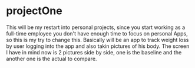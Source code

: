 # projectOne
This will be my restart into personal projects, since you start working as a full-time employee you don't have enough time to focus on personal Apps, so this is my try to change this. Basically will be an app to track weight loss by user logging into the app and also takin pictures of his body. The screen I have in mind now is 2 pictures side by side, one is the baseline and the another one is the actual to compare.
